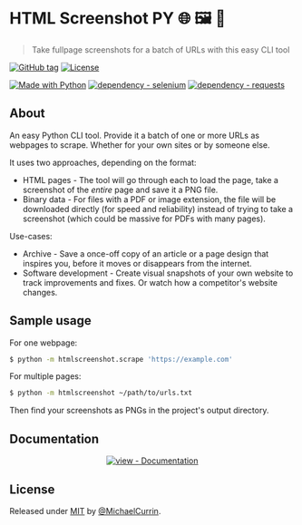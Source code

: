 # HTML Screenshot PY 🌐 🖼 🐍
> Take fullpage screenshots for a batch of URLs with this easy CLI tool

[![GitHub tag](https://img.shields.io/github/tag/MichaelCurrin/html-screenshot-py?include_prereleases=&sort=semver&color=blue)](https://github.com/MichaelCurrin/html-screenshot-py/releases/)
[![License](https://img.shields.io/badge/License-MIT-blue)](#license)

[![Made with Python](https://img.shields.io/badge/Python->=3.6-blue?logo=python&logoColor=white)](https://python.org)
[![dependency - selenium](https://img.shields.io/badge/selenium-3-blue)](https://pypi.org/project/selenium)
[![dependency - requests](https://img.shields.io/badge/requests-2-blue)](https://pypi.org/project/requests)


## About

An easy Python CLI tool. Provide it a batch of one or more URLs as webpages to scrape. Whether for your own sites or by someone else. 

It uses two approaches, depending on the format:

- HTML pages - The tool will go through each to load the page, take a screenshot of the _entire_ page and save it a PNG file.
- Binary data - For files with a PDF or image extension, the file will be downloaded directly (for speed and reliability) instead of trying to take a screenshot (which could be massive for PDFs with many pages).

Use-cases:

- Archive - Save a once-off copy of an article or a page design that inspires you, before it moves or disappears from the internet.
- Software development - Create visual snapshots of your own website to track improvements and fixes. Or watch how a competitor's website changes. 


## Sample usage 

For one webpage:

```sh
$ python -m htmlscreenshot.scrape 'https://example.com'
```

For multiple pages:

```sh
$ python -m htmlscreenshot ~/path/to/urls.txt
```

Then find your screenshots as PNGs in the project's output directory.


## Documentation

<div align="center">

[![view - Documentation](https://img.shields.io/badge/view-Online_Documentation-blue?style=for-the-badge)](https://michaelcurrin.github.io/html-screenshot-py/ "Go to docs site")

</div>


## License

Released under [MIT](/LICENSE) by [@MichaelCurrin](https://github.com/MichaelCurrin).
